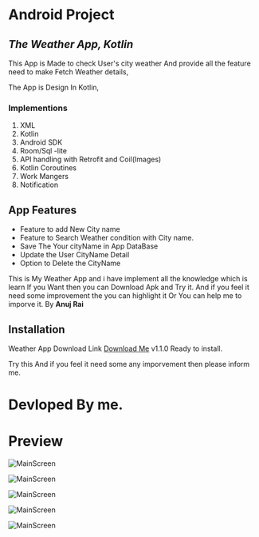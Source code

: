 # Android Project
## _The Weather App, Kotlin_

This App is Made to check User's city weather And provide all the feature need to make Fetch Weather details,

The App is Design In Kotlin,
### Implementions
 1. XML
 2. Kotlin
 3. Android SDK 
 4. Room/Sql -lite
 5. API handling with Retrofit and Coil(Images)
 6. Kotlin Coroutines
 7. Work Mangers
 8. Notification 
 
## App Features

- Feature to add New City name
- Feature to Search Weather condition with City name.
- Save The Your cityName in App DataBase
- Update the User CityName Detail
- Option to Delete the CityName

This is My Weather App and i have implement all the knowledge which is learn
If you Want then you can Download Apk and Try it.
And if you feel it need some improvement the you can highlight it 
Or You can help me to imporve it.
 By __Anuj Rai__ 


## Installation

Weather App Download Link [Download Me](https://drive.google.com/file/d/1kJF8n1VbhLhdCyxByFYYrurxFg-RUIu4/view?usp=sharing "Click Here to Download App") v1.1.0 Ready to install.

Try this And if you feel it need some any imporvement then please inform me. 

# Devloped By me.

# Preview
![MainScreen](https://raw.githubusercontent.com/Anuj-Rai12/anuj-rai/master/SplachScreen.png?token=APA6NNAXPRCB3FR3YTE4YGDAOKBJA "Location Screen")


![MainScreen](https://lh3.googleusercontent.com/pw/ACtC-3foCtpOtkfn3fyklW-pkVRCyXZXvgb-hvM_77Yw63C0tCXTg6ImPMq56DlhzfRR2NX7cWgX5bIqgD9FTYI1Y9TRo1JZZHXKxmAXpXxjtkwhBpWr5BoOPomVrI92RGYpYSXL1-D4dA_vANXyhL9LBUhF=w669-h903-no?authuser=0 "Location Screen")

![MainScreen](https://raw.githubusercontent.com/Anuj-Rai12/anuj-rai/master/MainSrc.png?token=APA6NNERODPTJZYAKMDCLPLAOKBHK "Main Screen")

![MainScreen](https://raw.githubusercontent.com/Anuj-Rai12/anuj-rai/master/Notification.png?token=APA6NNHVFSF2KTOIPCGH5A3AOKBIK "Notification Screen")

![MainScreen](https://raw.githubusercontent.com/Anuj-Rai12/anuj-rai/master/UpdateScr.png?token=APA6NNFQWQ2EHNWNQ3X23JTAOKBJO "Update Screen")
